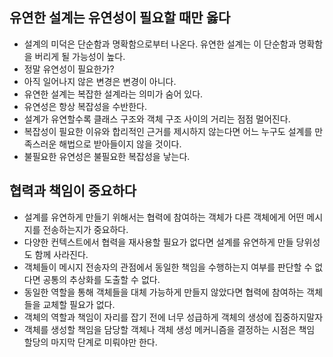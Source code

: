 ## 유연한 설계는 유연성이 필요할 때만 옳다
- 설계의 미덕은 단순함과 명확함으로부터 나온다. 유연한 설계는 이 단순함과 명확함을 버리게 될 가능성이 높다.
- 정말 유연성이 필요한가?
- 아직 일어나지 않은 변경은 변경이 아니다.
- 유연한 설계는 복잡한 설계라는 의미가 숨어 있다.
- 유연성은 항상 복잡성을 수반한다.
- 설계가 유연할수록 클래스 구조와 객체 구조 사이의 거리는 점점 멀어진다.
- 복잡성이 필요한 이유와 합리적인 근거를 제시하지 않는다면 어느 누구도 설계를 만족스러운 해법으로 받아들이지 않을 것이다.
- 불필요한 유연성은 불필요한 복잡성을 낳는다.

## 협력과 책임이 중요하다
- 설계를 유연하게 만들기 위해서는 협력에 참여하는 객체가 다른 객체에게 어떤 메시지를 전송하는지가 중요하다.
- 다양한 컨텍스트에서 협력을 재사용할 필요가 없다면 설계를 유연하게 만들 당위성도 함께 사라진다.
- 객체들이 메시지 전송자의 관점에서 동일한 책임을 수행하는지 여부를 판단할 수 없다면 공통의 추상화를 도출할 수 없다.
- 동일한 역할을 통해 객체들을 대체 가능하게 만들지 않았다면 협력에 참여하는 객체들을 교체할 필요가 없다.
- 객체의 역할과 책임이 자리를 잡기 전에 너무 성급하게 객체의 생성에 집중하지말자
- 객체를 생성할 책임을 담당할 객체나 객체 생성 메커니즘을 결정하는 시점은 책임 할당의 마지막 단계로 미뤄야만 한다.
